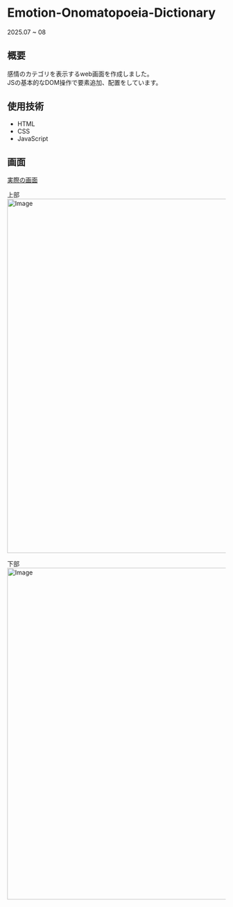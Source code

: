 # Emotion-Onomatopoeia-Dictionary
2025.07 ~ 08

## 概要
感情のカテゴリを表示するweb画面を作成しました。<br>
JSの基本的なDOM操作で要素追加、配置をしています。

## 使用技術
- HTML
- CSS
- JavaScript

## 画面
[実際の画面](https://ahiru401066.github.io/Emotion-Onomatopoeia-Dictionary/)

上部
<img width="1145" height="815" alt="Image" src="https://github.com/user-attachments/assets/5dcbb867-5e7e-4c91-b33d-8e294dd59d07" />

下部
<img width="1453" height="763" alt="Image" src="https://github.com/user-attachments/assets/654eef73-43f0-4ff6-b83a-25ad7aca0a30" />
